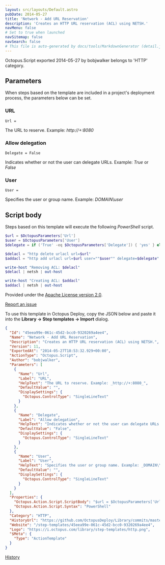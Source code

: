 ```yaml
---
layout: src/layouts/Default.astro
pubDate: 2014-05-27
title: 'Network - Add URL Reservation'
description: 'Creates an HTTP URL reservation (ACL) using NETSH.'
navMenu: false
# Set to true when launched
navSitemap: false
navSearch: false
# This file is auto-generated by docs/tools/MarkdownGenerator (detail.js)
---
```


Octopus.Script exported 2014-05-27 by bobjwalker belongs to 'HTTP' category.

## Parameters

When steps based on the template are included in a project's deployment process, the parameters below can be set.


<div class="param">

### URL

`Url = `

The URL to reserve. Example: _http://+:8080_

</div>
        
<div class="param">

### Allow delegation

`Delegate = False`

Indicates whether or not the user can delegate URLs. Example: _True_ or _False_

</div>
        
<div class="param">

### User

`User = `

Specifies the user or group name. Example: _DOMAIN\user_

</div>
        

## Script body

Steps based on this template will execute the following *PowerShell* script.

```powershell
$url = $OctopusParameters['Url']
$user = $OctopusParameters['User']
$delegate = if ('True' -eq $OctopusParameters['Delegate']) { 'yes' } else { 'no'}

$delacl = "http delete urlacl url=$url"
$addacl = "http add urlacl url=$url user=""$user"" delegate=$delegate"

write-host "Removing ACL: $delacl"
$delacl | netsh | out-host

write-host "Creating ACL: $addacl"
$addacl | netsh | out-host

```

Provided under the [Apache License version 2.0](https://github.com/OctopusDeploy/Library/blob/master/LICENSE.txt).

[Report an issue](https://github.com/OctopusDeploy/Library/issues/new?assignees=&labels=&projects=&template=bug-report.yml&title=Issue%20with%20Network%20-%20Add%20URL%20Reservation&step-template=Network%20-%20Add%20URL%20Reservation)

<div class="get-json">

To use this template in Octopus Deploy, copy the JSON below and paste it into the **Library → Step templates → Import** dialog.

```json
{
  "Id": "45eea99e-061c-45d2-bcc0-9320269a4ee4",
  "Name": "Network - Add URL Reservation",
  "Description": "Creates an HTTP URL reservation (ACL) using NETSH.",
  "Version": 11,
  "ExportedAt": "2014-05-27T18:53:32.929+00:00",
  "ActionType": "Octopus.Script",
  "Author": "bobjwalker",
  "Parameters": [
    {
      "Name": "Url",
      "Label": "URL",
      "HelpText": "The URL to reserve. Example: _http://+:8080_",
      "DefaultValue": "",
      "DisplaySettings": {
        "Octopus.ControlType": "SingleLineText"
      }
    },
    {
      "Name": "Delegate",
      "Label": "Allow delegation",
      "HelpText": "Indicates whether or not the user can delegate URLs. Example: _True_ or _False_",
      "DefaultValue": "False",
      "DisplaySettings": {
        "Octopus.ControlType": "SingleLineText"
      }
    },
    {
      "Name": "User",
      "Label": "User",
      "HelpText": "Specifies the user or group name. Example: _DOMAIN\\user_",
      "DefaultValue": "",
      "DisplaySettings": {
        "Octopus.ControlType": "SingleLineText"
      }
    }
  ],
  "Properties": {
    "Octopus.Action.Script.ScriptBody": "$url = $OctopusParameters['Url']\n$user = $OctopusParameters['User']\n$delegate = if ('True' -eq $OctopusParameters['Delegate']) { 'yes' } else { 'no'}\n\n$delacl = \"http delete urlacl url=$url\"\n$addacl = \"http add urlacl url=$url user=\"\"$user\"\" delegate=$delegate\"\n\nwrite-host \"Removing ACL: $delacl\"\n$delacl | netsh | out-host\n\nwrite-host \"Creating ACL: $addacl\"\n$addacl | netsh | out-host\n",
    "Octopus.Action.Script.Syntax": "PowerShell"
  },
  "Category": "HTTP",
  "HistoryUrl": "https://github.com/OctopusDeploy/Library/commits/master/step-templates//opt/buildagent/work/75443764cd38076d/step-templates/network-add-url-reservation.json",
  "Website": "/step-templates/45eea99e-061c-45d2-bcc0-9320269a4ee4",
  "Logo": "https://i.octopus.com/library/step-templates/http.png",
  "$Meta": {
    "Type": "ActionTemplate"
  }
}
```

[History](https://github.com/OctopusDeploy/Library/commits/master/step-templates/https://github.com/OctopusDeploy/Library/commits/master/step-templates//opt/buildagent/work/75443764cd38076d/step-templates/network-add-url-reservation.json)

</div>
